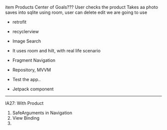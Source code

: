 

item Products
Center of Goals???
User checks the product
Takes aa photo saves into sqlite using room, user can delete edit
we are going to use
+ retrofit
+ recyclerview

+ Image Search
+ It uses room and hilt, with real life scenario
+ Fragment Navigation
+ Repository, MVVM
+ Test the app..
+ Jetpack component




--------------------------------

IA27: With Product 



1. SafeArguments in Navigation
2. View Binding
3. 
